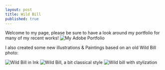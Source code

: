 ```yaml
---
layout: post
title: Wild Bill
published: true
---
```


Welcome to my page, please be sure to have a look around my portfolio for many of my recent works!
![My Adobe Portfolio](https://minimalistic.github.io/images/Portfolio_splash.jpg)


I also created some new illustrations & Paintings based on an old Wild Bill photo:

![Wild Bill in Ink](https://minimalistic.github.io/images/Wildbill-ink-small.jpg)
![Wild Bill, a bit classical style](https://minimalistic.github.io/images/Wildbill-classical-small.jpg)
![Wild bill with stylization](https://minimalistic.github.io/images/Wildbill-vapor-small.jpg)